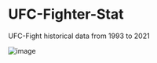 # UFC-Fighter-Stat
UFC-Fight historical data from 1993 to 2021

![image](https://user-images.githubusercontent.com/57652233/125656767-602083aa-ca3d-42e3-bf18-b6468143a312.png)
